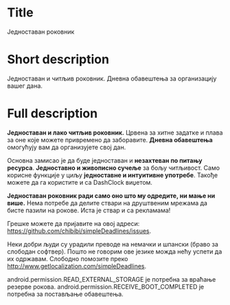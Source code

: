# Title

Једноставан роковник

# Short description

Једноставан и читљив роковник. Дневна обавештења за организацију вашег дана.

# Full description

<b>Једноставан и лако читљив роковник.</b> Црвена за хитне задатке и плава
за оне које можете привремено да заборавите. <b>Дневна обавештења</b>
омогућују вам да организујете свој дан. 

Основна замисао је да буде једноставан и <b>незахтеван по питању ресурса</b>.
<b>Једноставно и живописно сучеље</b> за бољу читљивост. Само корисне функције
у циљу <b>једноставне и интуитивне употребе</b>. Такође можете да га користите
и са DashClock виџетом.

<b>Једноставан роковник ради само оно што му одредите, ни мање ни више.</b>
Нема потребе да делите ствари на друштвеним мрежама да бисте пазили на рокове.
Иста је ствар и са рекламама!

Грешке можете да пријавите на овој адреси:
https://github.com/chibibi/simpleDeadlines/issues.

Неки добри људи су урадили преводе на немачки и шпански (браво за слободан софтвер).
Пошто не говорим ове језике можда нећу успети да их одржавам. Слободно
помозите преко http://www.getlocalization.com/simpleDeadlines.

android.permission.READ_EXTERNAL_STORAGE је потребна за враћање резерве рокова.
android.permission.RECEIVE_BOOT_COMPLETED је потребна за постављање обавештења.

